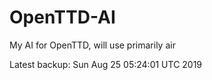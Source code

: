 # OpenTTD-AI
My AI for OpenTTD, will use primarily air

Latest backup: Sun Aug 25 05:24:01 UTC 2019
